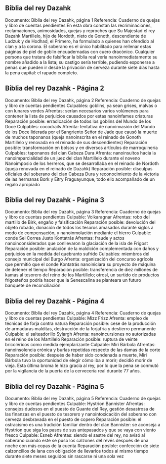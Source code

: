 ## Biblia del rey Dazahk
Documento: Biblia del rey Dazahk, página 1
Referencia: Cuaderno de quejas y libro de cuentas pendientes
En esta obra constan las recriminaciones, reclamaciones, animosidades, quejas y reproches que Su Majestad el rey Dazahk Martillelo, hijo de Nordoth, nieto de Gonoth, descendiente de Ludzuk y de Hodhad, el Primero, ha formulado a quienes han ofendido al clan y a la corona.
El soberano es el único habilitado para rellenar estas páginas de piel de goblin encuadernadas con cuero dracónico. Cualquier persona que tratara de falsificar la biblia real vería nanoinmediatamente su nombre añadido a la lista; su castigo sería terrible, pudiendo exponerse a penas que pueden ir desde la privación de cerveza durante siete días hasta la pena capital: el rapado completo.

## Biblia del rey Dazahk - Página 2
Documento: Biblia del rey Dazahk, página 2
Referencia: Cuaderno de quejas y libro de cuentas pendientes
Culpables: goblins, ya sean grises, malvas o con lunares verdes
Afrentas: serían necesarios varios volúmenes para contener la lista de perjuicios causados por estas nanoinfames criaturas
Reparación posible: erradicación de todos los goblins del Mundo de los Doce
Culpables: cocodrails
Afrenta: tentativa de nanoinvasión del Mundo de los Doce liderada por el Sangriento Señor de Jade que causó la muerte de muchos taponanos (queja nanoinscrita en el reinado de Gonoth Martillelo y renovada en el reinado de sus descendientes)
Reparación posible: transformación en bolsos y en diversos artículos de marroquinería
Culpables: taponanos del clan Cabeza Dura
Afrenta: nanoinsultos hacia la nanoimparcialidad de un juez del clan Martillelo durante el noveno Nanoimposio de los herreros, que se desarrollaba en el reinado de Nordoth (queja renovada en el reinado de Dazahk)
Reparación posible: disculpas oficiales del soberano del clan Cabeza Dura y reconocimiento de la victoria de las hermanas Bork y Eitry Fraguayunque, todo ello acompañado de un regalo apropiado

## Biblia del rey Dazahk - Página 3
Documento: Biblia del rey Dazahk, página 3
Referencia: Cuaderno de quejas y libro de cuentas pendientes
Culpable: Volkaragnar
Afrentas: robo del martillo de Birk, engaño y falsificación
Reparación posible: devolución del objeto robado, donación de todos los tesoros amasados durante siglos a modo de compensación, y nanoinmolación mediante el hierro
Culpable: conde Sei Correa Justo Kontatrás
Afrentas: fraude y actos nanoinconsiderados que conllevaron la glaciación de la isla de Frigost
Reparación posible: anulación de la maldición complementada con daños y perjuicios en la medida del quebranto sufrido
Culpables: miembros del consejo municipal del Burgo
Afrenta: organización del concurso agrícola que permitió que el conde Kontatrás nanoiniciara su proyecto de máquina de detener el tiempo
Reparación posible: transferencia de diez millones de kamas al tesorero del reino de los Martillelo; otrosí, un surtido de productos frigosteños podría hacer que la Senescalina se planteara un futuro banquete de reconciliación

## Biblia del rey Dazahk - Página 4
Documento: Biblia del rey Dazahk, página 4
Referencia: Cuaderno de quejas y libro de cuentas pendientes
Culpable: Mizz Frizz
Afrenta: empleo de técnicas de forja contra natura
Reparación posible: cese de la producción de armaduras malditas, destrucción de la forjafría y destierro permanente
Culpable: el salteadorillo Sylargh
Afrenta: nanoincursiones no autorizadas en el reino de los Martillelo
Reparación posible: ruptura de veinte bricoléricos como medida ejemplarizante
Culpable: Miri Bárbola
Afrentas: nanoinsolencia crónica y burlas repetidas respecto de las damas de la corte
Reparación posible: después de haber sido condenada a muerte, Miri Bárbola tuvo la oportunidad de elegir cómo iba a morir; decidió morir de vieja. Esta última broma le hizo gracia al rey, por lo que la pena se conmutó por la vigilancia de la puerta de la cervecería real durante 77 años.

## Biblia del rey Dazahk - Página 5
Documento: Biblia del rey Dazahk, página 5
Referencia: Cuaderno de quejas y libro de cuentas pendientes
Culpable: Hystrion Bannister
Afrentas: consejos dudosos en el puesto de Guante del Rey, gestión desastrosa de las finanzas en el puesto de tesorero y nanointoxicación del soberano con cerveza desbravada en el puesto de copero
Reparación posible: el ostracismo es una tradición familiar dentro del clan Bannister: se aconseja a Hystrion que siga los pasos de sus antepasados y que se vaya con viento fresco
Culpable: Esneb
Afrentas: siendo el sastre del rey, no avisó al soberano cuando este se puso los calzones del revés después de una noche con más copas de la cuenta
Reparación posible: confección de siete calzoncillos de lana con obligación de llevarlos todos al mismo tiempo durante siete meses seguidos sin rascarse ni una sola vez

